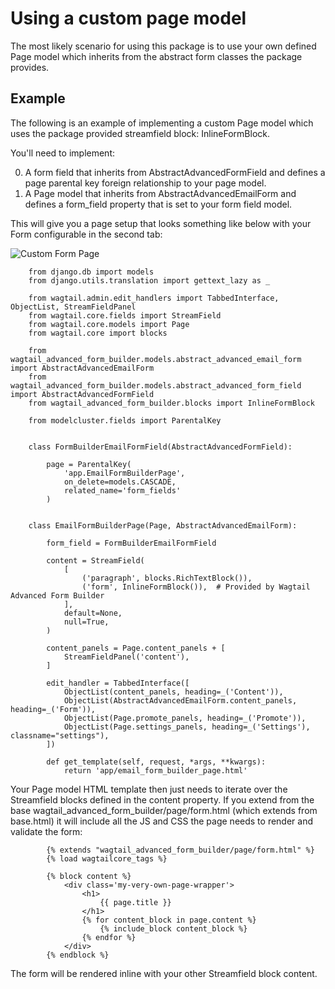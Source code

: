 # Using a custom page model

The most likely scenario for using this package is to use your own defined Page model which inherits from the
abstract form classes the package provides.

## Example

The following is an example of implementing a custom Page model which uses the package provided streamfield block: <span class='color-red'>InlineFormBlock</span>.

You'll need to implement:

0. A form field that inherits from <span class='color-red'>AbstractAdvancedFormField</span> and defines a page parental key foreign relationship to your page model.
0. A Page model that inherits from <span class='color-red'>AbstractAdvancedEmailForm</span> and defines a <span class='color-red'>form_field</span> property that is set to your form field model.

This will give you a page setup that looks something like below with your Form configurable in the second tab:

![Custom Form Page](../screenshots/custom-form-builder-page.png)


        from django.db import models
        from django.utils.translation import gettext_lazy as _

        from wagtail.admin.edit_handlers import TabbedInterface, ObjectList, StreamFieldPanel
        from wagtail.core.fields import StreamField
        from wagtail.core.models import Page
        from wagtail.core import blocks

        from wagtail_advanced_form_builder.models.abstract_advanced_email_form import AbstractAdvancedEmailForm
        from wagtail_advanced_form_builder.models.abstract_advanced_form_field import AbstractAdvancedFormField
        from wagtail_advanced_form_builder.blocks import InlineFormBlock

        from modelcluster.fields import ParentalKey


        class FormBuilderEmailFormField(AbstractAdvancedFormField):

            page = ParentalKey(
                'app.EmailFormBuilderPage',
                on_delete=models.CASCADE,
                related_name='form_fields'
            )


        class EmailFormBuilderPage(Page, AbstractAdvancedEmailForm):

            form_field = FormBuilderEmailFormField

            content = StreamField(
                [
                    ('paragraph', blocks.RichTextBlock()),
                    ('form', InlineFormBlock()),  # Provided by Wagtail Advanced Form Builder
                ],
                default=None,
                null=True,
            )

            content_panels = Page.content_panels + [
                StreamFieldPanel('content'),
            ]

            edit_handler = TabbedInterface([
                ObjectList(content_panels, heading=_('Content')),
                ObjectList(AbstractAdvancedEmailForm.content_panels, heading=_('Form')),
                ObjectList(Page.promote_panels, heading=_('Promote')),
                ObjectList(Page.settings_panels, heading=_('Settings'), classname="settings"),
            ])

            def get_template(self, request, *args, **kwargs):
                return 'app/email_form_builder_page.html'


Your Page model HTML template then just needs to iterate over the Streamfield blocks defined in the content property. If
you extend from the base wagtail_advanced_form_builder/page/form.html (which extends from base.html) it will include all the JS and CSS the page needs to render and validate the form:

            {% extends "wagtail_advanced_form_builder/page/form.html" %}
            {% load wagtailcore_tags %}

            {% block content %}
                <div class='my-very-own-page-wrapper'>
                    <h1>
                        {{ page.title }}
                    </h1>
                    {% for content_block in page.content %}
                        {% include_block content_block %}
                    {% endfor %}
                </div>
            {% endblock %}


The form will be rendered inline with your other Streamfield block content.
